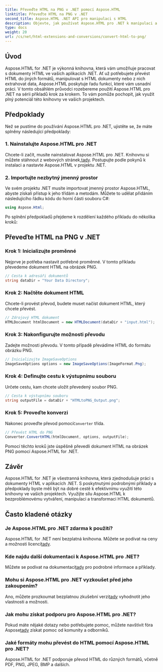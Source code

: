 ```yaml
---
title: Převeďte HTML na PNG v .NET pomocí Aspose.HTML
linktitle: Převeďte HTML na PNG v .NET
second_title: Aspose.HTML .NET API pro manipulaci s HTML
description: Objevte, jak používat Aspose.HTML pro .NET k manipulaci a převodu HTML dokumentů. Podrobný průvodce pro efektivní vývoj .NET.
type: docs
weight: 20
url: /cs/net/html-extensions-and-conversions/convert-html-to-png/
---
```


## Úvod

Aspose.HTML for .NET je výkonná knihovna, která vám umožňuje pracovat s dokumenty HTML ve vašich aplikacích .NET. Ať už potřebujete převést HTML do jiných formátů, manipulovat s HTML dokumenty nebo z nich extrahovat data, Aspose.HTML poskytuje řadu funkcí, které vám usnadní práci. V tomto obsáhlém průvodci rozebereme použití Aspose.HTML pro .NET na sérii příkladů krok za krokem. To vám pomůže pochopit, jak využít plný potenciál této knihovny ve vašich projektech.

## Předpoklady

Než se pustíme do používání Aspose.HTML pro .NET, ujistěte se, že máte splněny následující předpoklady:

### 1. Nainstalujte Aspose.HTML pro .NET

 Chcete-li začít, musíte nainstalovat Aspose.HTML pro .NET. Knihovnu si můžete stáhnout z webových stránek,[tady](https://releases.aspose.com/html/net/). Postupujte podle pokynů k instalaci a nastavte Aspose.HTML v projektu .NET.

### 2. Importujte nezbytný jmenný prostor

Ve svém projektu .NET musíte importovat jmenný prostor Aspose.HTML, abyste získali přístup k jeho třídám a metodám. Můžete to udělat přidáním následujícího řádku kódu do horní části souboru C#:

```csharp
using Aspose.Html;
```

Po splnění předpokladů přejdeme k rozdělení každého příkladu do několika kroků:

## Převeďte HTML na PNG v .NET

### Krok 1: Inicializujte proměnné

Nejprve je potřeba nastavit potřebné proměnné. V tomto příkladu převedeme dokument HTML na obrázek PNG.

```csharp
// Cesta k adresáři dokumentů
string dataDir = "Your Data Directory";
```

### Krok 2: Načtěte dokument HTML

Chcete-li provést převod, budete muset načíst dokument HTML, který chcete převést. 

```csharp
// Zdrojový HTML dokument
HTMLDocument htmlDocument = new HTMLDocument(dataDir + "input.html");
```

### Krok 3: Nakonfigurujte možnosti převodu

Zadejte možnosti převodu. V tomto případě převádíme HTML do formátu obrázku PNG.

```csharp
// Inicializujte ImageSaveOptions
ImageSaveOptions options = new ImageSaveOptions(ImageFormat.Png);
```

### Krok 4: Definujte cestu k výstupnímu souboru

Určete cestu, kam chcete uložit převedený soubor PNG.

```csharp
// Cesta k výstupnímu souboru
string outputFile = dataDir + "HTMLtoPNG_Output.png";
```

### Krok 5: Proveďte konverzi

 Nakonec proveďte převod pomocí`Converter` třída.

```csharp
// Převést HTML do PNG
Converter.ConvertHTML(htmlDocument, options, outputFile);
```

Pomocí těchto kroků jste úspěšně převedli dokument HTML na obrázek PNG pomocí Aspose.HTML for .NET.

## Závěr

Aspose.HTML for .NET je všestranná knihovna, která zjednodušuje práci s dokumenty HTML v aplikacích .NET. S poskytnutými podrobnými příklady a předpoklady byste měli být na dobré cestě k efektivnímu využití této knihovny ve vašich projektech. Využijte sílu Aspose.HTML k bezproblémovému vytváření, manipulaci a transformaci HTML dokumentů.

## Často kladené otázky

### Je Aspose.HTML pro .NET zdarma k použití?
 Aspose.HTML for .NET není bezplatná knihovna. Můžete se podívat na ceny a možnosti licencí[tady](https://purchase.aspose.com/buy).

### Kde najdu další dokumentaci k Aspose.HTML pro .NET?
 Můžete se podívat na dokumentaci[tady](https://reference.aspose.com/html/net/) pro podrobné informace a příklady.

### Mohu si Aspose.HTML pro .NET vyzkoušet před jeho zakoupením?
 Ano, můžete prozkoumat bezplatnou zkušební verzi[tady](https://releases.aspose.com/) vyhodnotit jeho vlastnosti a možnosti.

### Jak mohu získat podporu pro Aspose.HTML pro .NET?
 Pokud máte nějaké dotazy nebo potřebujete pomoc, můžete navštívit fóra Aspose[tady](https://forum.aspose.com/) získat pomoc od komunity a odborníků.

### Jaké formáty mohu převést do HTML pomocí Aspose.HTML pro .NET?
Aspose.HTML for .NET podporuje převod HTML do různých formátů, včetně PDF, PNG, JPEG, BMP a dalších.